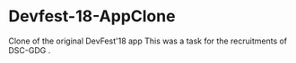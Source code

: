 # Devfest-18-AppClone
Clone of the original DevFest'18 app
This was a task for the recruitments of DSC-GDG
.
